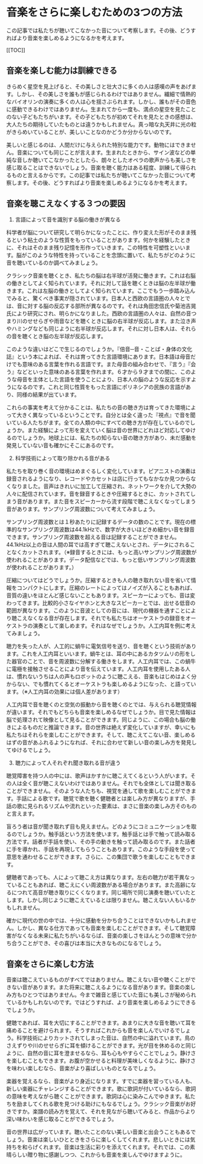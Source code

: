 # 音楽をさらに楽しむための3つの方法

この記事では私たちが聴いてこなかった音について考察します。その後、どうすればより音楽を楽しめるようになるかを考えます。

[[TOC]]

## 音楽を楽しむ能力は訓練できる

きらめく星空を見上げると、その美しさと壮大さに多くの人は感嘆の声をあげます。しかし、その美しさを誰もが感じられるわけではありません。繊細で情熱的なバイオリンの演奏に多くの人は心を揺さぶられます。しかし、誰もがその音色に感動できるわけではありません。生まれてから一度も、満点の星空を見たことのない子どもたちがいます。その子どもたちが初めてそれを見たときの感想は、大人たちの期待していたものとは違うかもしれません。真っ暗な丸天井に光の粒がきらめいていることが、美しいことなのかどうか分からないのです。

美しいと感じるのは、人間だけに与えられた特別な能力です。動物にはできません。音楽についても同じことが言えます。生まれたときから、サイン波などの単純な音しか聴いてこなかったとしたら、朗々としたオペラの歌声からも美しさを感じ取ることはできないでしょう。音楽を聴く能力はある程度、訓練して得られるものと言えるからです。この記事では私たちが聴いてこなかった音について考察します。その後、どうすればより音楽を楽しめるようになるかを考えます。

## 音楽を聴こえなくする３つの要因

1. 言語によって音を識別する脳の働きが異なる

科学者が脳について研究して明らかになったことに、作り変えた形がそのまま残るという粘土のような性質をもっていることがあります。何かを経験したときに、それはそのまま残り記憶を形作っていきます。この特性を可塑性といいます。脳がこのような特性を持っていることを念頭に置いて、私たちがどのように音を聴いているのか調べてみましょう。

クラシック音楽を聴くとき、私たちの脳は右半球が活発に働きます。これは右脳の働きとしてよく知られています。それに対して話を聴くときは脳の左半球が働きます。これは左脳の働きとしてよく知られています。ここでもう一歩踏み込んでみると、驚くべき事実が隠されています。日本人と西欧の言語圏の人々とでは、音に対する脳の反応する部所が異なるのです。それは角田忠信氏や菊池吉晃氏により研究にされ、明らかになりました。西欧の言語圏の人々は、自然の音つまり川のせせらぎや雨音などを聴くときに脳の右半球が反応します。また泣き声やハミングなども同じように右半球が反応します。それに対し日本人は、それらの音を聴くとき脳の左半球が反応します。

このような違いはどこで生じるのでしょうか。『倍音─音・ことば・身体の文化誌』という本によれば、それは育ってきた言語環境にあります。日本語は母音だけでも意味のある言葉を作れる言語です。また母音の組み合わせで、『言う』『会う』などといった意味のある言葉を作れます。６才から９才までの間に、このような母音を主体とした言語を使うことにより、日本人の脳のような反応を示すようになるのです。これと同じ性質をもった言語にポリネシアの民族の言語があり、同様の結果が出ています。

これらの事実を考えて分かることは、私たちの音の聴き方は育ってきた環境によって大きく異なっているということです。自分とは全く違った『視点』で音を聞いている人たちがます。全ての人類の中にすべての聴き方が存在しているのでしょうか。また経験によって形を変えていく脳は音の世界にどれほど対応してゆけるのでしょうか。地球上には、私たちの知らない音の聴き方があり、未だ感動を発見していない音も確かにそこにあるのです。

2. 科学技術によって取り除かれる音がある

私たちを取り巻く音の環境はめまぐるしく変化しています。ピアニストの演奏は録音されるようになり、レコードやカセットは店に行ってもなかなか見つからなくなりました。音声はきれいに加工して圧縮され、ネットワークを介して大勢の人々に配信されています。音を録音するときや圧縮するときに、カットされてしまう音があります。また音をスピーカーから流す段階で聴こえなくなってしまう音があります。サンプリング周波数について考えてみましょう。

サンプリング周波数とは１秒あたりに記録するデータの数のことです。現在の標準的なサンプリング周波数は44.1kHzで、数字が大きいほどきめ細かい音を録音できます。サンプリング周波数を超える音は記録することができません。44.1kHz以上の音は人間の耳では高すぎて聴こえないとされ、データにされることなくカットされます。（※録音するときには、もっと高いサンプリング周波数が使われることがあります。データ配信などでは、もっと低いサンプリング周波数が使われることがあります。）

圧縮についてはどうでしょうか。圧縮するときも人の聴き取れない音を省いて情報をコンパクトにします。圧縮のレートによってはノイズが入ることもあれば、音質の違いをほとんど感じないこともあります。スピーカーによっても、音は変わってきます。比較的小さなイヤホンと大きなスピーカーとでは、出せる低音の範囲が異なります。このように音波としての音には、現代の機器を通すことにより聴こえなくなる音が存在します。それでも私たちはオーケストラの録音をオーケストラの演奏として楽しめます。それはなぜでしょうか。人工内耳を例に考えてみましょう。

聴力を失った人が、人工的に蝸牛に電気信号を送り、音を聴くという技術があります。これを人工内耳といいます。蝸牛とは、耳の中にあるカタツムリの形をした器官のことで、音を周波数に分解する働きをします。人工内耳では、この蝸牛に電極を接触させることにより音を伝えています。人工内耳を使用したある人は、慣れないうちは人の声もロボットのように聴こえる、音楽もはじめはよく分からない、でも慣れてくるとオーケストラも楽しめるようになった、と語っています。（※人工内耳の効果には個人差があります）

人工内耳で音を聴くのと空気の振動から音を聴くのとでは、与えられる聴覚情報が違います。それでもどちらも音楽を楽しめるなぜでしょうか。目で見た情報は脳で処理されて映像として見ることができます。同じように、この場合も脳の働きによるものだと推論できます。音の世界は絶えず変化していますが、幸いにも私たちはそれらを楽しむことができます。そして、聴こえてこない音、楽しめるはずの音があふれるようになれば、それに合わせて新しい音の楽しみ方を発見してゆけるでしょう。

3. 聴力によって人それぞれ聞き取れる音が違う

聴覚障害を持つ人の中には、歌声はかすかに聴こえてくるという人がいます。その人は全く音が聴こえないわけではありません。それでも全体としては聞き取ることができません。そのような人たちも、視覚を通して歌を楽しむことができます。手話による歌です。聴覚で歌を聴く健聴者とは楽しみ方が異なりますが、手話の歌に見られるリズムや流れといった要素は、まさに音楽の楽しみ方そのものと言えます。

盲ろう者は音が聞き取れず目も見えません。どのようにコミュニケーションを取るのでしょうか。触手話という方法を使います。触手話とは手で触って読み取る方法です。話者が手話を使い、その手の動きを触って読み取るのです。また話者に手を導かれ、手話を再現してもらうこともあります。このような手段を使って意思を通わせることができます。さらに、この集団で歌うを楽しむこともできます。

健聴者であっても、人によって聴こえ方は異なります。左右の聴力が若干異なっていることもあれば、聴こえにくい周波数がある場合があります。また高齢になるにつれて高音が聴き取りにくくなります。同じ場所で同じ演奏を聴いていたとします。しかし同じように聴こえているとは限りません。聴こえない人もいるかもしれません。

確かに現代の世の中では、十分に感動を分かち合うことはできないかもしれません。しかし、異なる仕方であっても音楽を楽しむことができます。そして聴覚障害がなくなる未来に私たちがいるならば、音楽の楽しさをほんとうの意味で分かち合うことができ、その喜びは本当に大きなものになるでしょう。

## 音楽をさらに楽しむ方法

音楽は聴こえているものがすべてではありません。聴こえない音や聴くことができない音があります。また将来に聴こえるようになる音があります。音楽の楽しみ方もひとつではありません。今まで雑音と感じていた音にも美しさが秘められているかもしれないのです。ではどうすれば、より音楽を楽しめるようにできるでしょうか。

健聴であれば、耳を大切にすることができます。あまりに大きな音を聴いて耳を痛めることを避けられます。そうすればこれからも音を楽しんでいけるでしょう。科学技術によりカットされてしまった音は、自然の中に溢れています。鳥のさえずりや川のせせらぎに耳を傾けることができます。光が目を休めるのと同じように、自然の音に耳を澄ませるなら、耳も心もやすらぐことでしょう。静けさを楽しむこともできます。お腹が空かせると料理が美味しくなるように、静けさを味わい楽しむなら、音楽がより喜ばしいものとなるでしょう。

楽器を覚えるなら、音楽がより身近になります。すでに楽器を習っている人も、新しい楽器にチャレンジすることができます。歌に歌詞が付いているなら、歌詞の意味を考えながら聴くことができます。歌詞は心に染みこんでゆきます。私たちを励ましてくれる歌を見つける助けにもなるでしょう。クラシック音楽がお好きですか。楽譜の読み方を覚えて、それを見ながら聴いてみると、作品からより深い味わいを感じ取ることができるでしょう。

音の世界は広がっています。聴いたことのない美しい音楽と出会うこともあるでしょう。音楽は楽しいひとときをさらに楽しくしてくれます。悲しいときには気持ちを和らげくれます。音楽は生活に彩りを添えてくれます。それでは、この素晴らしい贈り物に感謝しつつ、これからも音楽を楽しんでゆけますように。